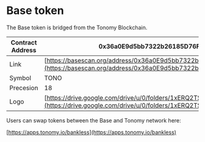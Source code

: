 # Base token

The Base token is bridged from the Tonomy Blockchain.

| Contract Address | 0x36a0E9d5bb7322b26185D76Fb3fce46a40007e90                                                                                                                    |
| ---------------- | ------------------------------------------------------------------------------------------------------------------------------------------------------------- |
| Link             | [https://basescan.org/address/0x36a0E9d5bb7322b26185D76Fb3fce46a40007e90#code](https://basescan.org/address/0x36a0E9d5bb7322b26185D76Fb3fce46a40007e90#code)  |
| Symbol           | TONO                                                                                                                                                          |
| Precesion        | 18                                                                                                                                                            |
| Logo             | [https://drive.google.com/drive/u/0/folders/1xERQ2TSKVyqsRbel9OeHQQR\_xollXAxU](https://drive.google.com/drive/u/0/folders/1xERQ2TSKVyqsRbel9OeHQQR_xollXAxU) |

Users can swap tokens between the Base and Tonomy network here:

[https://apps.tonomy.io/bankless](https://apps.tonomy.io/bankless)
